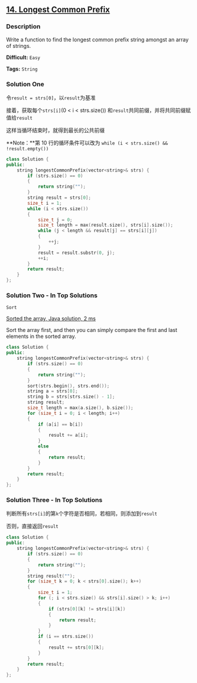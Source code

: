## [14. Longest Common Prefix](https://leetcode.com/problems/longest-common-prefix/#/description)

### Description

Write a function to find the longest common prefix string amongst an array of strings.

**Difficult:** `Easy`

**Tags:** `String`

### Solution One

令`result = strs[0]`，以`result`为基准

接着，获取每个`strs[i]`(0 < i < strs.size()) 和`result`共同前缀，并将共同前缀赋值给`result`

这样当循环结束时，就得到最长的公共前缀

**Note：**第 10 行的循环条件可以改为 `while (i < strs.size() && !result.empty())`

```c++
class Solution {
public:
    string longestCommonPrefix(vector<string>& strs) {
        if (strs.size() == 0)
        {
            return string("");
        }
        string result = strs[0];
        size_t i = 1;
        while (i < strs.size())
        {
            size_t j = 0;
            size_t length = max(result.size(), strs[i].size());
            while (j < length && result[j] == strs[i][j])
            {
                ++j;
            }
            result = result.substr(0, j);
            ++i;
        }
        return result;
    }
};
```

### Solution Two - In Top Solutions

`Sort`

[Sorted the array, Java solution, 2 ms](https://discuss.leetcode.com/topic/27913/sorted-the-array-java-solution-2-ms)

Sort the array first, and then you can simply compare the first and last elements in the sorted array.

```c++
class Solution {
public:
    string longestCommonPrefix(vector<string>& strs) {
        if (strs.size() == 0)
        {
            return string("");
        }
        sort(strs.begin(), strs.end());
        string a = strs[0];
        string b = strs[strs.size() - 1];
        string result;
        size_t length = max(a.size(), b.size());
        for (size_t i = 0; i < length; i++)
        {
            if (a[i] == b[i])
            {
                result += a[i];
            }
            else
            {
                return result;
            }
        }
        return result;
    }
};
```

### Solution Three - In Top Solutions

判断所有`strs[i]`的第`k`个字符是否相同，若相同，则添加到`result`

否则，直接返回`result`

```c++
class Solution {
public:
    string longestCommonPrefix(vector<string>& strs) {
        if (strs.size() == 0)
        {
            return string("");
        }
        string result("");
        for (size_t k = 0; k < strs[0].size(); k++)
        {
            size_t i = 1;
            for (; i < strs.size() && strs[i].size() > k; i++)
            {
                if (strs[0][k] != strs[i][k])
                {
                    return result;
                }
            }
            if (i == strs.size())
            {
                result += strs[0][k];
            }
        }
        return result;
    }
};
```
